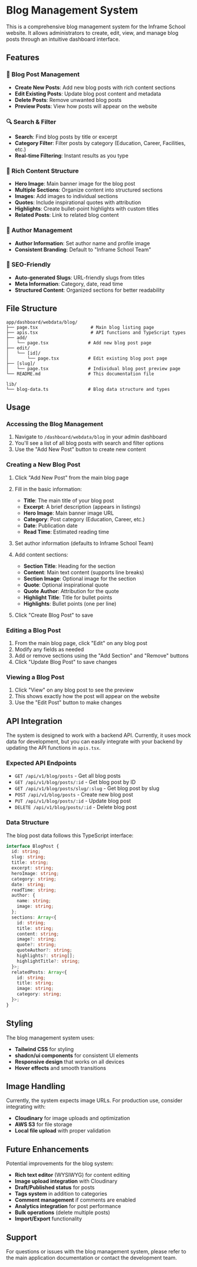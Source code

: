 # Blog Management System

This is a comprehensive blog management system for the Inframe School website. It allows administrators to create, edit, view, and manage blog posts through an intuitive dashboard interface.

## Features

### 📝 Blog Post Management
- **Create New Posts**: Add new blog posts with rich content sections
- **Edit Existing Posts**: Update blog post content and metadata
- **Delete Posts**: Remove unwanted blog posts
- **Preview Posts**: View how posts will appear on the website

### 🔍 Search & Filter
- **Search**: Find blog posts by title or excerpt
- **Category Filter**: Filter posts by category (Education, Career, Facilities, etc.)
- **Real-time Filtering**: Instant results as you type

### 📖 Rich Content Structure
- **Hero Image**: Main banner image for the blog post
- **Multiple Sections**: Organize content into structured sections
- **Images**: Add images to individual sections
- **Quotes**: Include inspirational quotes with attribution
- **Highlights**: Create bullet-point highlights with custom titles
- **Related Posts**: Link to related blog content

### 👤 Author Management
- **Author Information**: Set author name and profile image
- **Consistent Branding**: Default to "Inframe School Team"

### 🎨 SEO-Friendly
- **Auto-generated Slugs**: URL-friendly slugs from titles
- **Meta Information**: Category, date, read time
- **Structured Content**: Organized sections for better readability

## File Structure

```
app/dashboard/webdata/blog/
├── page.tsx                    # Main blog listing page
├── apis.tsx                    # API functions and TypeScript types
├── add/
│   └── page.tsx               # Add new blog post page
├── edit/
│   └── [id]/
│       └── page.tsx           # Edit existing blog post page
├── [slug]/
│   └── page.tsx               # Individual blog post preview page
└── README.md                  # This documentation file

lib/
└── blog-data.ts               # Blog data structure and types
```

## Usage

### Accessing the Blog Management

1. Navigate to `/dashboard/webdata/blog` in your admin dashboard
2. You'll see a list of all blog posts with search and filter options
3. Use the "Add New Post" button to create new content

### Creating a New Blog Post

1. Click "Add New Post" from the main blog page
2. Fill in the basic information:
   - **Title**: The main title of your blog post
   - **Excerpt**: A brief description (appears in listings)
   - **Hero Image**: Main banner image URL
   - **Category**: Post category (Education, Career, etc.)
   - **Date**: Publication date
   - **Read Time**: Estimated reading time

3. Set author information (defaults to Inframe School Team)

4. Add content sections:
   - **Section Title**: Heading for the section
   - **Content**: Main text content (supports line breaks)
   - **Section Image**: Optional image for the section
   - **Quote**: Optional inspirational quote
   - **Quote Author**: Attribution for the quote
   - **Highlight Title**: Title for bullet points
   - **Highlights**: Bullet points (one per line)

5. Click "Create Blog Post" to save

### Editing a Blog Post

1. From the main blog page, click "Edit" on any blog post
2. Modify any fields as needed
3. Add or remove sections using the "Add Section" and "Remove" buttons
4. Click "Update Blog Post" to save changes

### Viewing a Blog Post

1. Click "View" on any blog post to see the preview
2. This shows exactly how the post will appear on the website
3. Use the "Edit Post" button to make changes

## API Integration

The system is designed to work with a backend API. Currently, it uses mock data for development, but you can easily integrate with your backend by updating the API functions in `apis.tsx`.

### Expected API Endpoints

- `GET /api/v1/blog/posts` - Get all blog posts
- `GET /api/v1/blog/posts/:id` - Get blog post by ID
- `GET /api/v1/blog/posts/slug/:slug` - Get blog post by slug
- `POST /api/v1/blog/posts` - Create new blog post
- `PUT /api/v1/blog/posts/:id` - Update blog post
- `DELETE /api/v1/blog/posts/:id` - Delete blog post

### Data Structure

The blog post data follows this TypeScript interface:

```typescript
interface BlogPost {
  id: string;
  slug: string;
  title: string;
  excerpt: string;
  heroImage: string;
  category: string;
  date: string;
  readTime: string;
  author: {
    name: string;
    image: string;
  };
  sections: Array<{
    id: string;
    title: string;
    content: string;
    image?: string;
    quote?: string;
    quoteAuthor?: string;
    highlights?: string[];
    highlightTitle?: string;
  }>;
  relatedPosts: Array<{
    id: string;
    title: string;
    image: string;
    category: string;
  }>;
}
```

## Styling

The blog management system uses:
- **Tailwind CSS** for styling
- **shadcn/ui components** for consistent UI elements
- **Responsive design** that works on all devices
- **Hover effects** and smooth transitions

## Image Handling

Currently, the system expects image URLs. For production use, consider integrating with:
- **Cloudinary** for image uploads and optimization
- **AWS S3** for file storage
- **Local file upload** with proper validation

## Future Enhancements

Potential improvements for the blog system:
- **Rich text editor** (WYSIWYG) for content editing
- **Image upload integration** with Cloudinary
- **Draft/Published status** for posts
- **Tags system** in addition to categories
- **Comment management** if comments are enabled
- **Analytics integration** for post performance
- **Bulk operations** (delete multiple posts)
- **Import/Export** functionality

## Support

For questions or issues with the blog management system, please refer to the main application documentation or contact the development team.
